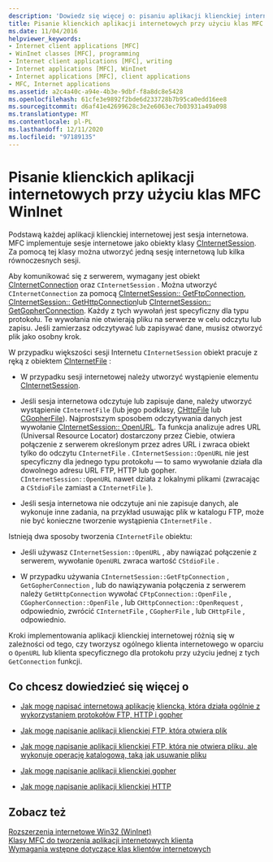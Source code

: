 ```yaml
---
description: 'Dowiedz się więcej o: pisaniu aplikacji klienckiej internetowej przy użyciu klas MFC WinInet'
title: Pisanie klienckich aplikacji internetowych przy użyciu klas MFC WinInet
ms.date: 11/04/2016
helpviewer_keywords:
- Internet client applications [MFC]
- WinInet classes [MFC], programming
- Internet client applications [MFC], writing
- Internet applications [MFC], WinInet
- Internet applications [MFC], client applications
- MFC, Internet applications
ms.assetid: a2c4a40c-a94e-4b3e-9dbf-f8a8dc8e5428
ms.openlocfilehash: 61cfe3e9892f2bde6d233728b7b95ca0edd16ee8
ms.sourcegitcommit: d6af41e42699628c3e2e6063ec7b03931a49a098
ms.translationtype: MT
ms.contentlocale: pl-PL
ms.lasthandoff: 12/11/2020
ms.locfileid: "97189135"
---
```

# <a name="writing-an-internet-client-application-using-mfc-wininet-classes"></a>Pisanie klienckich aplikacji internetowych przy użyciu klas MFC WinInet

Podstawą każdej aplikacji klienckiej internetowej jest sesja internetowa. MFC implementuje sesje internetowe jako obiekty klasy [CInternetSession](../mfc/reference/cinternetsession-class.md). Za pomocą tej klasy można utworzyć jedną sesję internetową lub kilka równoczesnych sesji.

Aby komunikować się z serwerem, wymagany jest obiekt [CInternetConnection](../mfc/reference/cinternetconnection-class.md) oraz `CInternetSession` . Można utworzyć `CInternetConnection` za pomocą [CInternetSession:: GetFtpConnection](../mfc/reference/cinternetsession-class.md#getftpconnection), [CInternetSession:: GetHttpConnection](../mfc/reference/cinternetsession-class.md#gethttpconnection)lub [CInternetSession:: GetGopherConnection](../mfc/reference/cinternetsession-class.md#getgopherconnection). Każdy z tych wywołań jest specyficzny dla typu protokołu. Te wywołania nie otwierają pliku na serwerze w celu odczytu lub zapisu. Jeśli zamierzasz odczytywać lub zapisywać dane, musisz otworzyć plik jako osobny krok.

W przypadku większości sesji Internetu `CInternetSession` obiekt pracuje z ręką z obiektem [CInternetFile](../mfc/reference/cinternetfile-class.md) :

- W przypadku sesji internetowej należy utworzyć wystąpienie elementu [CInternetSession](../mfc/reference/cinternetsession-class.md).

- Jeśli sesja internetowa odczytuje lub zapisuje dane, należy utworzyć wystąpienie `CInternetFile` (lub jego podklasy, [CHttpFile](../mfc/reference/chttpfile-class.md) lub [CGopherFile](../mfc/reference/cgopherfile-class.md)). Najprostszym sposobem odczytywania danych jest wywołanie [CInternetSession:: OpenURL](../mfc/reference/cinternetsession-class.md#openurl). Ta funkcja analizuje adres URL (Universal Resource Locator) dostarczony przez Ciebie, otwiera połączenie z serwerem określonym przez adres URL i zwraca obiekt tylko do odczytu `CInternetFile` . `CInternetSession::OpenURL` nie jest specyficzny dla jednego typu protokołu — to samo wywołanie działa dla dowolnego adresu URL FTP, HTTP lub gopher. `CInternetSession::OpenURL` nawet działa z lokalnymi plikami (zwracając a `CStdioFile` zamiast a `CInternetFile` ).

- Jeśli sesja internetowa nie odczytuje ani nie zapisuje danych, ale wykonuje inne zadania, na przykład usuwając plik w katalogu FTP, może nie być konieczne tworzenie wystąpienia `CInternetFile` .

Istnieją dwa sposoby tworzenia `CInternetFile` obiektu:

- Jeśli używasz `CInternetSession::OpenURL` , aby nawiązać połączenie z serwerem, wywołanie `OpenURL` zwraca wartość `CStdioFile` .

- W przypadku używania `CInternetSession::GetFtpConnection` , `GetGopherConnection` , lub do nawiązywania połączenia z serwerem należy `GetHttpConnection` wywołać `CFtpConnection::OpenFile` , `CGopherConnection::OpenFile` , lub `CHttpConnection::OpenRequest` , odpowiednio, zwrócić `CInternetFile` , `CGopherFile` , lub `CHttpFile` , odpowiednio.

Kroki implementowania aplikacji klienckiej internetowej różnią się w zależności od tego, czy tworzysz ogólnego klienta internetowego w oparciu o `OpenURL` lub klienta specyficznego dla protokołu przy użyciu jednej z tych `GetConnection` funkcji.

## <a name="what-do-you-want-to-know-more-about"></a>Co chcesz dowiedzieć się więcej o

- [Jak mogę napisać internetową aplikację kliencką, która działa ogólnie z wykorzystaniem protokołów FTP, HTTP i gopher](../mfc/steps-in-a-typical-internet-client-application.md)

- [Jak mogę napisanie aplikacji klienckiej FTP, która otwiera plik](../mfc/steps-in-a-typical-ftp-client-application.md)

- [Jak mogę napisanie aplikacji klienckiej FTP, która nie otwiera pliku, ale wykonuje operację katalogową, taką jak usuwanie pliku](../mfc/steps-in-a-typical-ftp-client-application-to-delete-a-file.md)

- [Jak mogę napisanie aplikacji klienckiej gopher](../mfc/steps-in-a-typical-gopher-client-application.md)

- [Jak mogę napisanie aplikacji klienckiej HTTP](../mfc/steps-in-a-typical-http-client-application.md)

## <a name="see-also"></a>Zobacz też

[Rozszerzenia internetowe Win32 (WinInet)](../mfc/win32-internet-extensions-wininet.md)<br/>
[Klasy MFC do tworzenia aplikacji internetowych klienta](../mfc/mfc-classes-for-creating-internet-client-applications.md)<br/>
[Wymagania wstępne dotyczące klas klientów internetowych](../mfc/prerequisites-for-internet-client-classes.md)
